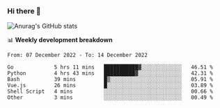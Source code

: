 ### Hi there 👋
![Anurag's GitHub stats](https://github-readme-stats.vercel.app/api?username=jami1024&show_icons=true&theme=radical)

📊 **Weekly development breakdown**
<!--START_SECTION:waka-->

```text
From: 07 December 2022 - To: 14 December 2022

Go             5 hrs 11 mins   ███████████▓░░░░░░░░░░░░░   46.51 %
Python         4 hrs 43 mins   ██████████▓░░░░░░░░░░░░░░   42.31 %
Bash           39 mins         █▒░░░░░░░░░░░░░░░░░░░░░░░   05.91 %
Vue.js         26 mins         █░░░░░░░░░░░░░░░░░░░░░░░░   03.89 %
Shell Script   4 mins          ░░░░░░░░░░░░░░░░░░░░░░░░░   00.66 %
Other          3 mins          ░░░░░░░░░░░░░░░░░░░░░░░░░   00.49 %
```

<!--END_SECTION:waka-->
<!--
**jami1024/jami1024** is a ✨ _special_ ✨ repository because its `README.md` (this file) appears on your GitHub profile.

Here are some ideas to get you started:

- 🔭 I’m currently working on ...
- 🌱 I’m currently learning ...
- 👯 I’m looking to collaborate on ...
- 🤔 I’m looking for help with ...
- 💬 Ask me about ...
- 📫 How to reach me: ...
- 😄 Pronouns: ...
- ⚡ Fun fact: ...
-->
